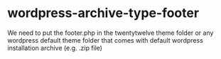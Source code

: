 # wordpress-archive-type-footer

We need to put the footer.php in the twentytwelve theme folder or any wordpress default theme folder that comes with default wordpress installation archive (e.g. .zip file)
